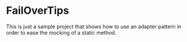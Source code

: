 FailOverTips
============

This is just a sample project that shows how to use an adapter pattern in order to ease the mocking of a static method.